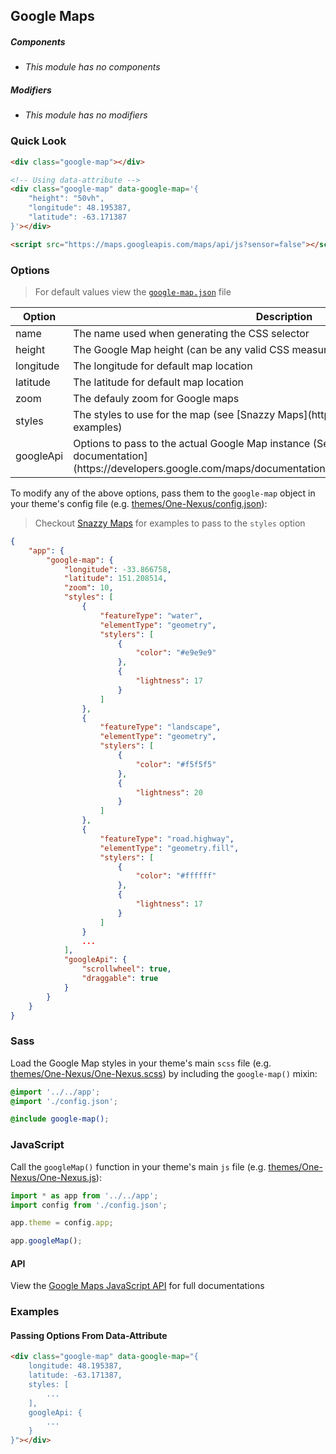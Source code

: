 ## Google Maps

##### Components

* _This module has no components_

##### Modifiers

* _This module has no modifiers_

### Quick Look

```html
<div class="google-map"></div>

<!-- Using data-attribute -->
<div class="google-map" data-google-map='{
    "height": "50vh",
    "longitude": 48.195387, 
    "latitude": -63.171387
}'></div>

<script src="https://maps.googleapis.com/maps/api/js?sensor=false"></script>
```

### Options

> For default values view the [`google-map.json`](google-map.json) file

<table class="table">
    <thead>
        <tr>
            <th>Option</th>
            <th>Description</th>
        </tr>
    </thead>
    <tbody>
        <tr>
            <td>name</td>
            <td>The name used when generating the CSS selector</td>
        </tr>
        <tr>
            <td>height</td>
            <td>The Google Map height (can be any valid CSS measurement)</td>
        </tr>
        <tr>
            <td>longitude</td>
            <td>The longitude for default map location</td>
        </tr>
        <tr>
            <td>latitude</td>
            <td>The latitude for default map location</td>
        </tr>
        <tr>
            <td>zoom</td>
            <td>The defauly zoom for Google maps</td>
        </tr>
        <tr>
            <td>styles</td>
            <td>The styles to use for the map (see [Snazzy Maps](http://snazzymaps.com/) for examples)</td>
        </tr>
        <tr>
            <td>googleApi</td>
            <td>Options to pass to the actual Google Map instance (See the [Google Maps documentation](https://developers.google.com/maps/documentation/javascript/reference#MapOptions))</td>
        </tr>
    </tbody>
</table>

To modify any of the above options, pass them to the `google-map` object in your theme's config file (e.g. [themes/One-Nexus/config.json](../../../themes/One-Nexus/config.json)):

> Checkout [Snazzy Maps](http://snazzymaps.com/) for examples to pass to the `styles` option

```json
{
    "app": {
        "google-map": {
            "longitude": -33.866758, 
            "latitude": 151.208514,
            "zoom": 10,
            "styles": [
                {
                    "featureType": "water",
                    "elementType": "geometry",
                    "stylers": [
                        {
                            "color": "#e9e9e9"
                        },
                        {
                            "lightness": 17
                        }
                    ]
                },
                {
                    "featureType": "landscape",
                    "elementType": "geometry",
                    "stylers": [
                        {
                            "color": "#f5f5f5"
                        },
                        {
                            "lightness": 20
                        }
                    ]
                },
                {
                    "featureType": "road.highway",
                    "elementType": "geometry.fill",
                    "stylers": [
                        {
                            "color": "#ffffff"
                        },
                        {
                            "lightness": 17
                        }
                    ]
                }
                ...
            ],
            "googleApi": {
                "scrollwheel": true,
                "draggable": true
            }
        }
    }
}
```

### Sass

Load the Google Map styles in your theme's main `scss` file (e.g. [themes/One-Nexus/One-Nexus.scss](../../../themes/One-Nexus/One-Nexus.scss)) by including the `google-map()` mixin:

```scss
@import '../../app';
@import './config.json';

@include google-map();
```

### JavaScript

Call the `googleMap()` function in your theme's main `js` file (e.g. [themes/One-Nexus/One-Nexus.js](../../../themes/One-Nexus/One-Nexus.js)):

```js
import * as app from '../../app';
import config from './config.json';

app.theme = config.app;

app.googleMap();
```

#### API

View the [Google Maps JavaScript API](https://developers.google.com/maps/documentation/javascript/reference) for full documentations

### Examples

#### Passing Options From Data-Attribute

```html
<div class="google-map" data-google-map="{
    longitude: 48.195387, 
    latitude: -63.171387,
    styles: [
        ...
    ],
    googleApi: {
        ...
    }
}"></div>
```